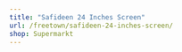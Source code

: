 ```yaml
---
title: "Safideen 24 Inches Screen"
url: /freetown/safideen-24-inches-screen/
shop: Supermarkt
---
```

